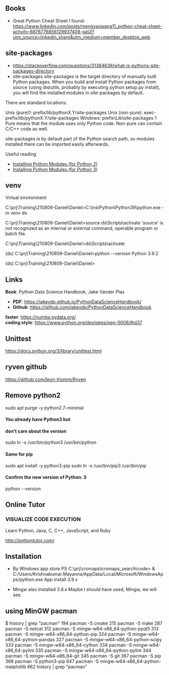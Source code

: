 
## Books
* Great Python Cheat Sheet I found:
https://www.linkedin.com/posts/mengyaowang11_python-cheat-sheet-activity-6876776856129937408-gaUl?utm_source=linkedin_share&utm_medium=member_desktop_web


## site-packages
* https://stackoverflow.com/questions/31384639/what-is-pythons-site-packages-directory
* site-packages
site-packages is the target directory of manually built Python packages. When you build and install Python packages from source (using distutils, probably by executing python setup.py install), you will find the installed modules in site-packages by default.

There are standard locations:

Unix (pure)1: prefix/lib/pythonX.Y/site-packages
Unix (non-pure): exec-prefix/lib/pythonX.Y/site-packages
Windows: prefix\Lib\site-packages
1 Pure means that the module uses only Python code. Non-pure can contain C/C++ code as well.

site-packages is by default part of the Python search path, so modules installed there can be imported easily afterwards.

Useful reading
* [Installing Python Modules (for Python 2)](https://docs.python.org/2/install/)
* [Installing Python Modules (for Python 3)](https://docs.python.org/3/install/)


## venv

Virtual environment

C:\prj\Training\210809-Daniel\Daniel>C:\ins\Python\Python39\python.exe -m venv ds

C:\prj\Training\210809-Daniel\Daniel>source ds\Scripts\activate
'source' is not recognized as an internal or external command,
operable program or batch file.

C:\prj\Training\210809-Daniel\Daniel>ds\Scripts\activate        

(ds) C:\prj\Training\210809-Daniel\Daniel>python --version
Python 3.9.2

(ds) C:\prj\Training\210809-Daniel\Daniel>


## Links

**Book**: Python Data Science Handbook, Jake Vander Plas  
* **PDF**: https://jakevdp.github.io/PythonDataScienceHandbook/  
* **Github**: https://github.com/jakevdp/PythonDataScienceHandbook  

**faster**: https://numba.pydata.org/  
**coding style**: https://www.python.org/dev/peps/pep-0008/#id37  

## Unittest

https://docs.python.org/3/library/unittest.html

## ryven github

https://github.com/leon-thomm/Ryven

## Remove python2
sudo apt purge -y python2.7-minimal

#### You already have Python3 but 
#### don't care about the version 
sudo ln -s /usr/bin/python3 /usr/bin/python

#### Same for pip
sudo apt install -y python3-pip
sudo ln -s /usr/bin/pip3 /usr/bin/pip

#### Confirm the new version of Python: 3
python --version


## Online Tutor


### VISUALIZE CODE EXECUTION
Learn Python, Java, C, C++, JavaScript, and Ruby

http://pythontutor.com/


## Installation

* By Windows app store
PS C:\prj\cromaps\cromaps_search\code> & C:/Users/Krishnakumar.Mayanna/AppData/Local/Microsoft/WindowsApps/python.exe
App install 3.9.x

* Mingw also installed 3.8.x
Maybe I should have used, Mingw, we will see.

## using MinGW pacman
$ history | grep "pacman"
  194  pacman -S cmake
  215  pacman -S make
  287  pacman -S netcat
  312  pacman -S mingw-w64-x86_64-python-pyqt5
  313  pacman -S mingw-w64-x86_64-python-pip
  324  pacman -S mingw-w64-x86_64-python-pandas
  327  pacman -S mingw-w64-x86_64-python-scipy
  333  pacman -S mingw-w64-x86_64-cython
  334  pacman -S mingw-w64-x86_64-pylint
  335  pacman -S mingw-w64-x86_64-python-pylint
  344  pacman -S mingw-w64-x86_64-git
  345  pacman -S git
  367  pacman -S pip
  368  pacman -S python3-pip
  647  pacman -S mingw-w64-x86_64-python-matplotlib
  662  history | grep "pacman"
